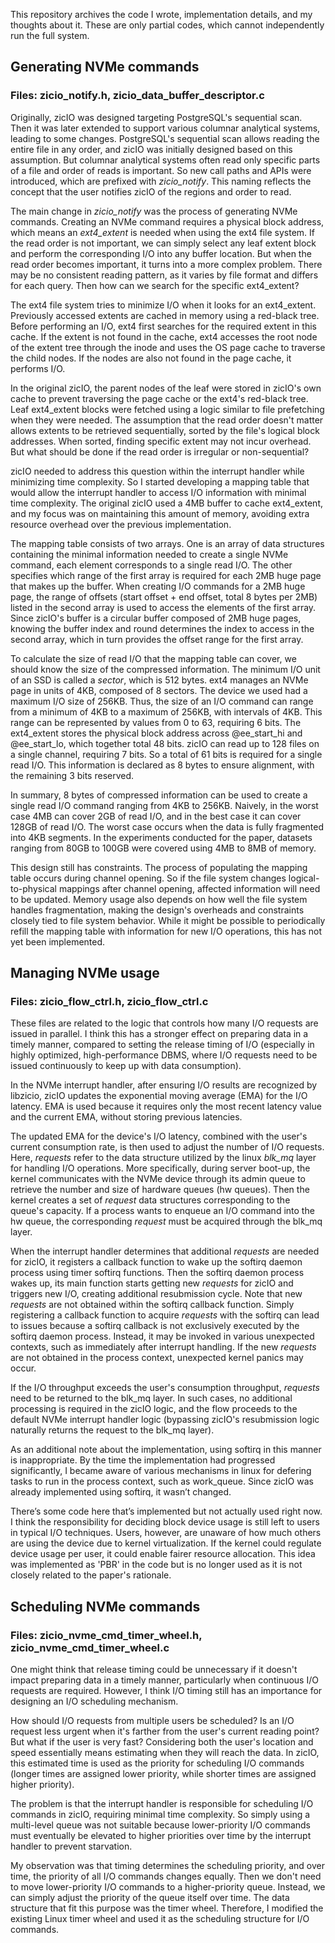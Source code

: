 This repository archives the code I wrote, implementation details, and my thoughts about it. These are only partial codes, which cannot independently run the full system.

## Generating NVMe commands

### Files: zicio_notify.h, zicio_data_buffer_descriptor.c

Originally, zicIO was designed targeting PostgreSQL's sequential scan. Then it was later extended to support various columnar analytical systems, leading to some changes. PostgreSQL's sequential scan allows reading the entire file in any order, and zicIO was initially designed based on this assumption. But columnar analytical systems often read only specific parts of a file and order of reads is important. So new call paths and APIs were introduced, which are prefixed with 
*zicio_notify*. This naming reflects the concept that the user notifies zicIO of the regions and order to read.

The main change in *zicio_notify* was the process of generating NVMe commands. Creating an NVMe command requires a physical block address, which means an *ext4_extent* is needed when using the ext4 file system. If the read order is not important, we can simply select any leaf extent block and perform the corresponding I/O into any buffer location. But when the read order becomes important, it turns into a more complex problem. There may be no consistent reading pattern, as it varies by file format and differs for each query. Then how can we search for the specific ext4_extent?

The ext4 file system tries to minimize I/O when it looks for an ext4_extent. Previously accessed extents are cached in memory using a red-black tree. Before performing an I/O, ext4 first searches for the required extent in this cache. If the extent is not found in the cache, ext4 accesses the root node of the extent tree through the inode and uses the OS page cache to traverse the child nodes. If the nodes are also not found in the page cache, it performs I/O.

In the original zicIO, the parent nodes of the leaf were stored in zicIO's own cache to prevent traversing the page cache or the ext4's red-black tree. Leaf ext4_extent blocks were fetched using a logic similar to file prefetching when they were needed. The assumption that the read order doesn't matter allows extents to be retrieved sequentially, sorted by the file's logical block addresses. When sorted, finding specific extent may not incur overhead. But what should be done if the read order is irregular or non-sequential?

zicIO needed to address this question within the interrupt handler while minimizing time complexity. So I started developing a mapping table that would allow the interrupt handler to access I/O information with minimal time complexity. The original zicIO used a 4MB buffer to cache ext4_extent, and my focus was on maintaining this amount of memory, avoiding extra resource overhead over the previous implementation.

The mapping table consists of two arrays. One is an array of data structures containing the minimal information needed to create a single NVMe command, each element corresponds to a single read I/O. The other specifies which range of the first array is required for each 2MB huge page that makes up the buffer. When creating I/O commands for a 2MB huge page, the range of offsets (start offset + end offset, total 8 bytes per 2MB) listed in the second array is used to access the elements of the first array. Since zicIO's buffer is a circular buffer composed of 2MB huge pages, knowing the buffer index and round determines the index to access in the second array, which in turn provides the offset range for the first array.

To calculate the size of read I/O that the mapping table can cover, we should know the size of the compressed information. The minimum I/O unit of an SSD is called a *sector*, which is 512 bytes. ext4 manages an NVMe page in units of 4KB, composed of 8 sectors. The device we used had a maximum I/O size of 256KB. Thus, the size of an I/O command can range from a minimum of 4KB to a maximum of 256KB, with intervals of 4KB. This range can be represented by values from 0 to 63, requiring 6 bits. The ext4_extent stores the physical block address across @ee_start_hi and @ee_start_lo, which together total 48 bits. zicIO can read up to 128 files on a single channel, requiring 7 bits. So a total of 61 bits is required for a single read I/O. This information is declared as 8 bytes to ensure alignment, with the remaining 3 bits reserved.

In summary, 8 bytes of compressed information can be used to create a single read I/O command ranging from 4KB to 256KB. Naively, in the worst case 4MB can cover 2GB of read I/O, and in the best case it can cover 128GB of read I/O. The worst case occurs when the data is fully fragmented into 4KB segments. In the experiments conducted for the paper, datasets ranging from 80GB to 100GB were covered using 4MB to 8MB of memory. 

This design still has constraints. The process of populating the mapping table occurs during channel opening. So if the file system changes logical-to-physical mappings after channel opening, affected information will need to be updated. Memory usage also depends on how well the file system handles fragmentation, making the design's overheads and constraints closely tied to file system behavior. While it might be possible to periodically refill the mapping table with information for new I/O operations, this has not yet been implemented.

## Managing NVMe usage

### Files: zicio_flow_ctrl.h, zicio_flow_ctrl.c

These files are related to the logic that controls how many I/O requests are issued in parallel. I think this has a stronger effect on preparing data in a timely manner, compared to setting the release timing of I/O (especially in highly optimized, high-performance DBMS, where I/O requests need to be issued continuously to keep up with data consumption).

In the NVMe interrupt handler, after ensuring I/O results are recognized by libzicio, zicIO updates the exponential moving average (EMA) for the I/O latency. EMA is used because it requires only the most recent latency value and the current EMA, without storing previous latencies.

The updated EMA for the device's I/O latency, combined with the user's current consumption rate, is then used to adjust the number of I/O requests. Here, *requests* refer to the data structure utilized by the linux *blk_mq* layer for handling I/O operations. More specifically, during server boot-up, the kernel communicates with the NVMe device through its admin queue to retrieve the number and size of hardware queues (hw queues). Then the kernel creates a set of *request* data structures corresponding to the queue's capacity. If a process wants to enqueue an I/O command into the hw queue, the corresponding *request* must be acquired through the blk_mq layer.

When the interrupt handler determines that additional *requests* are needed for zicIO, it registers a callback function to wake up the softirq daemon process using timer softirq functions. Then the softirq daemon process wakes up, its main function starts getting new *requests* for zicIO and triggers new I/O, creating additional resubmission cycle. Note that new *requests* are not obtained within the softirq callback function. Simply registering a callback function to acquire *requests* with the softirq can lead to issues because a softirq callback is not exclusively executed by the softirq daemon process. Instead, it may be invoked in various unexpected contexts, such as immediately after interrupt handling. If the new *requests* are not obtained in the process context, unexpected kernel panics may occur.

If the I/O throughput exceeds the user's consumption throughput, *requests* need to be returned to the blk_mq layer. In such cases, no additional processing is required in the zicIO logic, and the flow proceeds to the default NVMe interrupt handler logic (bypassing zicIO's resubmission logic naturally returns the request to the blk_mq layer).

As an additional note about the implementation, using softirq in this manner is inappropriate. By the time the implementation had progressed significantly, I became aware of various mechanisms in linux for defering tasks to run in the process context, such as work_queue. Since zicIO was already implemented using softirq, it wasn’t changed.

There’s some code here that’s implemented but not actually used right now. I think the responsibility for deciding block device usage is still left to users in typical I/O techniques. Users, however, are unaware of how much others are using the device due to kernel virtualization. If the kernel could regulate device usage per user, it could enable fairer resource allocation. This idea was implemented as 'PBR' in the code but is no longer used as it is not closely related to the paper's rationale.

## Scheduling NVMe commands

### Files: zicio_nvme_cmd_timer_wheel.h, zicio_nvme_cmd_timer_wheel.c

One might think that release timing could be unnecessary if it doesn't impact preparing data in a timely manner, particularly when continuous I/O requests are required. However, I think I/O timing still has an importance for designing an I/O scheduling mechanism.

How should I/O requests from multiple users be scheduled? Is an I/O request less urgent when it's farther from the user's current reading point? But what if the user is very fast? Considering both the user's location and speed essentially means estimating when they will reach the data. In zicIO, this estimated time is used as the priority for scheduling I/O commands (longer times are assigned lower priority, while shorter times are assigned higher priority).

The problem is that the interrupt handler is responsible for scheduling I/O commands in zicIO, requiring minimal time complexity. So simply using a multi-level queue was not suitable because lower-priority I/O commands must eventually be elevated to higher priorities over time by the interrupt handler to prevent starvation.

My observation was that timing determines the scheduling priority, and over time, the priority of all I/O commands changes equally. Then we don't need to move lower-priority I/O commands to a higher-priority queue. Instead, we can simply adjust the priority of the queue itself over time. The data structure that fit this purpose was the timer wheel. Therefore, I modified the existing Linux timer wheel and used it as the scheduling structure for I/O commands.
